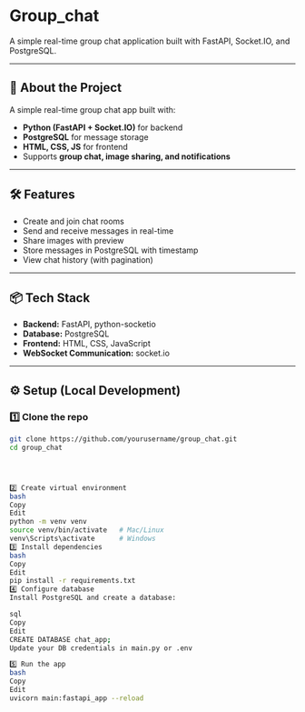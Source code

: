 # Group_chat
A simple real-time group chat application built with FastAPI, Socket.IO, and PostgreSQL.

---

## 🚀 About the Project
A simple real-time group chat app built with:
- **Python (FastAPI + Socket.IO)** for backend
- **PostgreSQL** for message storage
- **HTML, CSS, JS** for frontend
- Supports **group chat, image sharing, and notifications**

---

## 🛠 Features
- Create and join chat rooms
- Send and receive messages in real-time
- Share images with preview
- Store messages in PostgreSQL with timestamp
- View chat history (with pagination)

---

## 📦 Tech Stack
- **Backend:** FastAPI, python-socketio
- **Database:** PostgreSQL
- **Frontend:** HTML, CSS, JavaScript
- **WebSocket Communication:** socket.io

---

## ⚙️ Setup (Local Development)

### 1️⃣ Clone the repo
```bash
git clone https://github.com/yourusername/group_chat.git
cd group_chat




2️⃣ Create virtual environment
bash
Copy
Edit
python -m venv venv
source venv/bin/activate   # Mac/Linux
venv\Scripts\activate      # Windows
3️⃣ Install dependencies
bash
Copy
Edit
pip install -r requirements.txt
4️⃣ Configure database
Install PostgreSQL and create a database:

sql
Copy
Edit
CREATE DATABASE chat_app;
Update your DB credentials in main.py or .env

5️⃣ Run the app
bash
Copy
Edit
uvicorn main:fastapi_app --reload
